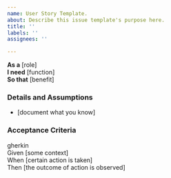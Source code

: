 ```yaml
---
name: User Story Template.
about: Describe this issue template's purpose here.
title: ''
labels: ''
assignees: ''

---
```


**As a** [role]  
**I need** [function]  
**So that** [benefit]  

### Details and Assumptions
* [document what you know]

### Acceptance Criteria
gherkin  
Given [some context]  
When [certain action is taken]  
Then [the outcome of action is observed]
